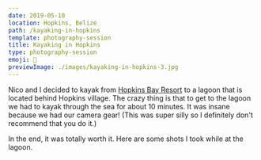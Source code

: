 ```yaml
---
date: 2019-05-10
location: Hopkins, Belize
path: /kayaking-in-hopkins
template: photography-session
title: Kayaking in Hopkins
type: photography-session
emoji: 🚣‍
previewImage: ./images/kayaking-in-hopkins-3.jpg
---
```


Nico and I decided to kayak from [Hopkins Bay Resort](https://www.hopkinsbaybelize.com/) to a lagoon that is located behind Hopkins village. The crazy thing is that to get to the lagoon we had to kayak through the sea for about 10 minutes. It was insane because we had our camera gear! (This was super silly so I definitely don't recommend that you do it.)

In the end, it was totally worth it. Here are some shots I took while at the lagoon.